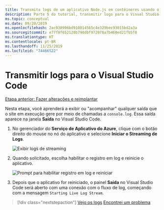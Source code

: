 ```yaml
---
title: Transmita logs de um aplicativo Node.js em contêineres usando o Visual Studio Code
description: Parte 5 do tutorial, transmitir logs para o Visual Studio Code
ms.topic: conceptual
ms.date: 09/20/2019
ms.openlocfilehash: 2ac930996bd910014565c4e329bec93015bd2a3a
ms.sourcegitcommit: e77f8f652128b798dbf972078a7b460ed21fb5f8
ms.translationtype: HT
ms.contentlocale: pt-BR
ms.lasthandoff: 11/25/2019
ms.locfileid: "74466522"
---
```

# <a name="stream-logs-into-visual-studio-code"></a>Transmitir logs para o Visual Studio Code

[Etapa anterior: Fazer alterações e reimplantar](tutorial-vscode-docker-node-05.md)

Nesta etapa, você aprenderá a exibir ou "acompanhar" qualquer saída que o site em execução gere por meio de chamadas a `console.log`. Essa saída aparece na janela **Saída** no Visual Studio Code.

1. No gerenciador do **Serviço de Aplicativo do Azure**, clique com o botão direito do mouse no nó do aplicativo e selecione **Iniciar o Streaming de Logs**.

    ![Exibir logs de streaming](media/deploy-containers/stream-logs-command.png)

1. Quando solicitado, escolha habilitar o registro em log e reinicie o aplicativo.

    ![Prompt para habilitar registro em log e reiniciar](media/deploy-azure/enable-restart.png)

1. Depois que o aplicativo for reiniciado, o painel **Saída** no Visual Studio Code será aberto com uma conexão com o fluxo de log, começando com a mensagem `Starting Live Log Stream`.

> [!div class="nextstepaction"]
> [Vejo os logs](tutorial-vscode-docker-node-07.md) [Encontrei um problema](https://www.research.net/r/PWZWZ52?tutorial=node-deployment-docker-extension&step=tailing-logs)
